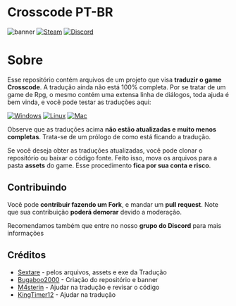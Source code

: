 # Crosscode PT-BR
![banner](banner.png)
[![Steam](https://img.shields.io/static/v1?label=Steam&message=page&color=blue&logo=steam&style=flat-square)](https://store.steampowered.com/app/368340/CrossCode/) [![Discord](https://img.shields.io/discord/820853804572344381?style=flat-square&label=Discord&color=darkblue&logo=discord&style=flat-square)](https://discord.gg/dqWYEM8UJY)
# Sobre 

Esse repositório contém arquivos de um projeto que visa **traduzir o game Crosscode**. A tradução ainda não está 100% completa. Por se tratar de um game de Rpg, o mesmo contém uma extensa linha de diálogos, toda ajuda é bem vinda, e você pode testar as traduções aqui:

[![Windows](https://img.shields.io/static/v1?label=Windows&message=version&color=blue&logo=windows&style=flat-square)](https://github.com/Bugaboo2000/Crosscode-Traducao/releases/download/0.1.3/Traducao_Crosscode_v0.1.3.zip) [![Linux](https://img.shields.io/static/v1?label=Linux&message=version&color=yellow&logo=linux&style=flat-square)](https://github.com/Bugaboo2000/Crosscode-Traducao/releases/download/0.1.3/Traducao_Crosscode_v0.1.3.linux.zip) [![Mac](https://img.shields.io/static/v1?label=MacOS&message=version(soon)&color=lightgrey&logo=apple&style=flat-square)]()

Observe que as traduções acima **não estão atualizadas e muito menos completas**. Trata-se de um prólogo de como está ficando a tradução.

Se você deseja obter as traduções atualizadas, você pode clonar o repositório ou baixar o código fonte. Feito isso, mova os arquivos para a pasta **assets** do game. Esse procedimento **fica por sua conta e risco**.

## Contribuindo 

Você pode **contribuir fazendo um Fork**, e mandar um **pull request**. Note que sua contribuição **poderá demorar** devido a moderação.

Recomendamos também que entre no nosso **grupo do Discord** para mais informações


## Créditos

* [Sextare](https://www.youtube.com/watch?v=kyqA59m2WDI) - pelos arquivos, assets e exe da Tradução
* [Bugaboo2000](https://github.com/Bugaboo2000) - Criação do repositório e banner
* [M4sterin](https://github.com/m4sterin) - Ajudar na tradução e revisar o código
* [KingTimer12](https://github.com/KingTimer12) - Ajudar na tradução 


